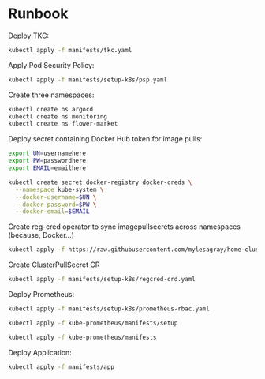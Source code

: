 # Runbook

Deploy TKC:

```sh
kubectl apply -f manifests/tkc.yaml
```

Apply Pod Security Policy:

```sh
kubectl apply -f manifests/setup-k8s/psp.yaml
```

Create three namespaces:

```sh
kubectl create ns argocd
kubectl create ns monitoring
kubectl create ns flower-market
```

Deploy secret containing Docker Hub token for image pulls:

```sh
export UN=usernamehere
export PW=passwordhere
export EMAIL=emailhere

kubectl create secret docker-registry docker-creds \
  --namespace kube-system \
  --docker-username=$UN \
  --docker-password=$PW \
  --docker-email=$EMAIL
```

Create reg-cred operator to sync imagepullsecrets across namespaces (because, Docker...)

```sh
kubectl apply -f https://raw.githubusercontent.com/mylesagray/home-cluster-gitops/master/manifests/registry-creds/manifest.yaml
```

Create ClusterPullSecret CR

```sh
kubectl apply -f manifests/setup-k8s/regcred-crd.yaml
```

Deploy Prometheus:

```sh
kubectl apply -f manifests/setup-k8s/prometheus-rbac.yaml

kubectl apply -f kube-prometheus/manifests/setup

kubectl apply -f kube-prometheus/manifests
```

Deploy Application:

```sh
kubectl apply -f manifests/app
```
